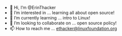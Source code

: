 - 👋 Hi, I’m @ErinThacker
- 👀 I’m interested in ... learning all about open source!
- 🌱 I’m currently learning ... intro to Linux!
- 💞️ I’m looking to collaborate on ... open source policy!
- 📫 How to reach me ... ethacker@linuxfoundation.org

<!---
ErinThacker/ErinThacker is a ✨ special ✨ repository because its `README.md` (this file) appears on your GitHub profile.
You can click the Preview link to take a look at your changes.
--->
